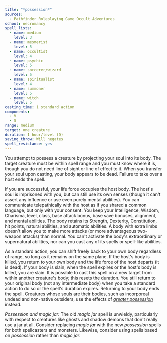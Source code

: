 ```yaml
---
title: "*possession*"
sources:
  - Pathfinder Roleplaying Game Occult Adventures
school: necromancy
spell_lists:
  - name: medium
    level: 3
  - name: mesmerist
    level: 5
  - name: occultist
    level: 4
  - name: psychic
    level: 5
  - name: sorcerer/wizard
    level: 5
  - name: spiritualist
    level: 4
  - name: summoner
    level: 5
  - name: witch
    level: 5
casting_time: 1 standard action
components:
  - V
  - S
range: medium
target: one creature
duration: 1 hour/level (D)
saving_throw: Will negates
spell_resistance: yes
---
```


You attempt to possess a creature by projecting your soul into its body. The target creature must be within spell range and you must know where it is, though you do not need line of sight or line of effect to it. When you transfer your soul upon casting, your body appears to be dead. Failure to take over a host ends the spell.

If you are successful, your life force occupies the host body. The host's soul is imprisoned with you, but can still use its own senses (though it can't assert any influence or use even purely mental abilities). You can communicate telepathically with the host as if you shared a common language, but only with your consent. You keep your Intelligence, Wisdom, Charisma, level, class, base attack bonus, base save bonuses, alignment, and mental abilities. The body retains its Strength, Dexterity, Constitution, hit points, natural abilities, and automatic abilities. A body with extra limbs doesn't allow you to make more attacks (or more advantageous two-weapon attacks) than normal. You can't activate the body's extraordinary or supernatural abilities, nor can you cast any of its spells or spell-like abilities.

As a standard action, you can shift freely back to your own body regardless of range, so long as it remains on the same plane. If the host's body is killed, you return to your own body and the life force of the host departs (it is dead). If your body is slain, when the spell expires or the host's body is killed, you are slain. It is possible to cast this spell on a new target from within another creature's body; this resets the duration. You still return to your original body (not any intermediate body) when you take a standard action to do so or the spell's duration expires. Returning to your body ends the spell. Creatures whose souls are their bodies, such as incorporeal undead and non-native outsiders, use the effects of [*greater possession*](/spells/greater-possession/) instead.

*Possession and magic jar:* The old *magic jar* spell is unwieldy, particularly with respect to creatures like ghosts and shadow demons that don't really use a jar at all. Consider replacing *magic jar* with the new *possession* spells for both spellcasters and monsters. Likewise, consider using spells based on *possession* rather than *magic jar*.
